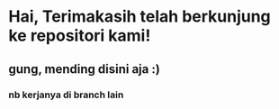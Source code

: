 # Hai, Terimakasih telah berkunjung ke repositori kami!
## gung, mending disini aja :)
### nb kerjanya di branch lain


